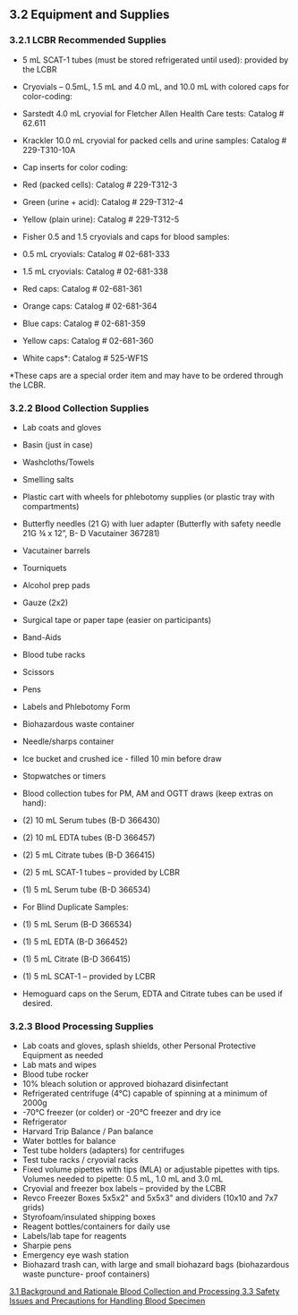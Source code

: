 ## 3.2 Equipment and Supplies

### 3.2.1 LCBR Recommended Supplies

* 5 mL SCAT-1 tubes (must be stored refrigerated until used): provided by the LCBR
* Cryovials – 0.5mL, 1.5 mL and 4.0 mL, and 10.0 mL with colored caps for color-coding:

 * Sarstedt 4.0 mL cryovial for Fletcher Allen Health Care tests:  Catalog # 62.611
 * Krackler 10.0 mL cryovial for packed cells and urine samples:  Catalog # 229-T310-10A

* Cap inserts for color coding:

 * Red (packed cells): Catalog # 229-T312-3
 * Green (urine + acid): Catalog # 229-T312-4
 * Yellow (plain urine): Catalog # 229-T312-5

* Fisher 0.5 and 1.5 cryovials and caps for blood samples:

 * 0.5 mL cryovials: Catalog # 02-681-333
 * 1.5 mL cryovials: Catalog # 02-681-338
 * Red caps: Catalog # 02-681-361
 * Orange caps: Catalog # 02-681-364
 * Blue caps: Catalog # 02-681-359
 * Yellow caps: Catalog # 02-681-360
 * White caps*: Catalog # 525-WF1S

*These caps are a special order item and may have to be ordered through the LCBR.

### 3.2.2 Blood Collection Supplies

* Lab coats and gloves
* Basin (just in case)
* Washcloths/Towels
* Smelling salts
* Plastic cart with wheels for phlebotomy supplies (or plastic tray with compartments)
* Butterfly needles (21 G) with luer adapter  (Butterfly with safety needle 21G ¾ x 12”, B-  D Vacutainer 367281)
* Vacutainer barrels
* Tourniquets
* Alcohol prep pads
* Gauze (2x2)
* Surgical tape or paper tape (easier on participants)
* Band-Aids
* Blood tube racks
* Scissors
* Pens
* Labels and Phlebotomy Form
* Biohazardous waste container
* Needle/sharps container
* Ice bucket and crushed ice - filled 10 min before draw
* Stopwatches or timers
* Blood collection tubes for PM, AM and OGTT draws (keep extras on hand):

 * (2) 10 mL Serum tubes (B-D 366430)
 * (2) 10 mL EDTA tubes (B-D 366457)
 * (2) 5 mL Citrate tubes (B-D 366415)
 * (2) 5 mL SCAT-1 tubes – provided by LCBR
 * (1) 5 mL Serum tube (B-D 366534)

* For Blind Duplicate Samples:

 * (1) 5 mL Serum (B-D 366534)
 * (1) 5 mL EDTA (B-D 366452)
 * (1) 5 mL Citrate (B-D 366415)
 * (1) 5 mL SCAT-1 – provided by LCBR

* Hemoguard caps on the Serum, EDTA and Citrate tubes can be used if desired.

### 3.2.3 Blood Processing Supplies

* Lab coats and gloves, splash shields, other Personal Protective Equipment as needed
* Lab mats and wipes
* Blood tube rocker
* 10% bleach solution or approved biohazard disinfectant
* Refrigerated centrifuge (4°C) capable of spinning at a minimum of 2000g
* -70°C freezer (or colder) or -20°C freezer and dry ice
* Refrigerator
* Harvard Trip Balance / Pan balance
* Water bottles for balance
* Test tube holders (adapters) for centrifuges
* Test tube racks / cryovial racks
* Fixed volume pipettes with tips (MLA) or adjustable pipettes with tips.  Volumes needed to pipette:  0.5 mL, 1.0 mL and 3.0 mL
* Cryovial and freezer box labels – provided by the LCBR
* Revco Freezer Boxes 5x5x2" and 5x5x3" and dividers (10x10 and 7x7 grids)
* Styrofoam/insulated shipping boxes
* Reagent bottles/containers for daily use
* Labels/lab tape for reagents
* Sharpie pens
* Emergency eye wash station
* Biohazard trash can, with large and small biohazard bags (biohazardous waste puncture- proof containers)


<div class="center">
<div class="btn-group">
  <a href=":pages_path:/manuals/blood-collection-processing/3-01-background.md" class="btn btn-default">
    <span class="glyphicon glyphicon-chevron-left"></span>
    3.1 Background and Rationale
  </a>

  <a href=":pages_path:/manuals/blood-collection-processing" class="btn btn-default">
    <span class="glyphicon glyphicon-chevron-up"></span>
    Blood Collection and Processing
  </a>

  <a href=":pages_path:/manuals/blood-collection-processing/3-03-safety-issues-precautions.md" class="btn btn-success">
    3.3 Safety Issues and Precautions for Handling Blood Specimen
    <span class="glyphicon glyphicon-chevron-right"></span>
  </a>
</div>
</div>
